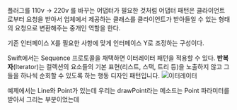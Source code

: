 플러그를 110v -> 220v 를 바꾸는 어댑터가 필요한 것처럼 어댑터 패턴은 클라이언트로부터 요청을 받아서 업체에서 제공하는 클래스를 클라이언트가 받아들일 수 있는 형태의 요청으로 변환해주는 중개인 역할을 한다.

기존 인터페이스 X를 필요한 사항에 맞게 인터페이스 Y로 조정하는 구성이다.

Swift에서는 Sequence 프로토콜을 채택하면 이터레이터 패턴을 적용할 수 있다.
**반복자**(Iterator)는 컬렉션의 요소들의 기본 표현​(리스트, 스택, 트리 등)​을 노출하지 않고 그들을 하나씩 순회할 수 있도록 하는 행동 디자인 패턴입니다.
![이터레이터](https://refactoring.guru/images/patterns/diagrams/iterator/structure-2x.png?id=b7b4708d3f279dd046eb1692f1cba710)

예제에서는 Line와 Point가 있는데 우리는 drawPoint라는 메소드는 Point 파라미터를 받아서 그리는 부분이었는데